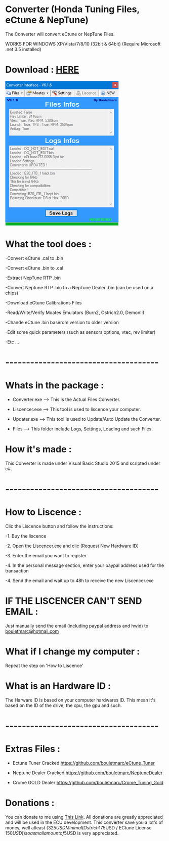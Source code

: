 # Converter (Honda Tuning Files, eCtune & NepTune)

The Converter will convert eCtune or NepTune Files.

WORKS FOR WINDOWS XP/Vista/7/8/10 (32bit & 64bit) (Require Microsoft .net 3.5 installed)

# Download : [HERE][]

![alt tag](https://raw.githubusercontent.com/bouletmarc/Converter/master/Files/GUI.png)


# What the tool does :

-Convert eCtune .cal to .bin

-Convert eCtune .bin to .cal

-Extract NepTune RTP .bin

-Convert Neptune RTP .bin to a NepTune Dealer .bin (can be used on a chips)

-Download eCtune Calibrations Files

-Read/Write/Verify Moates Emulators (Burn2, Ostrich2.0, DemonII)

-Chande eCtune .bin baserom version to older version

-Edit some quick parameters (such as sensors options, vtec, rev limiter)

-Etc ...

# -------------------------------------

# Whats in the package :

- Converter.exe     -->     This is the Actual Files Converter.

- Liscencer.exe     -->     This tool is used to liscence your computer.

- Updater.exe       -->     This tool is used to Update/Auto Update the Converter.

- Files             -->     This folder include Logs, Settings, Loading and such Files.

# How it's made :

This Converter is made under Visual Basic Studio 2015 and scripted under c#.

# -------------------------------------

# How to Liscence :

Clic the Liscence button and follow the instructions:

-1. Buy the liscence

-2. Open the Liscencer.exe and clic (Request New Hardware ID)

-3. Enter the email you want to register

-4. In the personal message section, enter your paypal address used for the transaction

-4. Send the email and wait up to 48h to receive the new Liscencer.exe

# IF THE LISCENCER CAN'T SEND EMAIL :

Just manually send the email (including paypal address and hwid) to bouletmarc@hotmail.com

# What if I change my computer :

Repeat the step on 'How to Liscence'

# What is an Hardware ID :

The Harware ID is based on your computer hardwares ID. This mean it's based on the ID of the drive, the cpu, the gpu and such.

# -------------------------------------

# Extras Files :

- Ectune Tuner Cracked https://github.com/bouletmarc/eCtune_Tuner

- Neptune Dealer Cracked https://github.com/bouletmarc/NeptuneDealer

- Crome GOLD Dealer https://github.com/bouletmarc/Crome_Tuning_Gold

# Donations :

You can donate to me using [This Link][].  All donations are greatly appreciated and will be used in the ECU development. This converter save you a lot's of money, well atleast (325$USD Minimal (Ostrich 175$USD / ECtune License 150$USD)) so a small amount of 5$USD is very appreciated.

[This Link]: <https://www.paypal.me/bouletmarc>
[HERE]: <https://github.com/bouletmarc/Converter/archive/master.zip>
